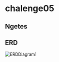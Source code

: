 # chalenge05

## Ngetes

## ERD 
![ERDDiagram1](https://user-images.githubusercontent.com/86102334/194539219-ad0ce714-df99-4300-9c3a-471f1be74a4d.png)



